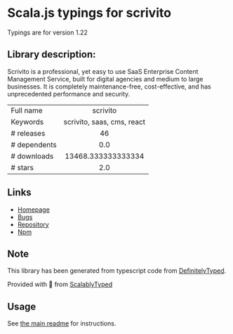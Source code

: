 
# Scala.js typings for scrivito

Typings are for version 1.22

## Library description:
Scrivito is a professional, yet easy to use SaaS Enterprise Content Management Service, built for digital agencies and medium to large businesses. It is completely maintenance-free, cost-effective, and has unprecedented performance and security.

|                    |                 |
| ------------------ | :-------------: |
| Full name          | scrivito |
| Keywords           | scrivito, saas, cms, react |
| # releases         | 46 |
| # dependents       | 0.0 |
| # downloads        | 13468.333333333334 |
| # stars            | 2.0 |

## Links
- [Homepage](https://scrivito.com)
- [Bugs](https://github.com/Scrivito/scrivito_sdk_js/issues)
- [Repository](https://github.com/Scrivito/scrivito_sdk_js)
- [Npm](https://www.npmjs.com/package/scrivito)
    


## Note
This library has been generated from typescript code from [DefinitelyTyped](https://definitelytyped.org).

Provided with :purple_heart: from [ScalablyTyped](https://github.com/oyvindberg/ScalablyTyped)

## Usage
See [the main readme](../../readme.md) for instructions.


